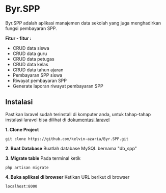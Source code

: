 # Byr.SPP
Byr.SPP adalah aplikasi manajemen data sekolah yang juga menghadirkan fungsi pembayaran SPP.

**Fitur - fitur :**

 - CRUD data siswa
 - CRUD data guru
 - CRUD data petugas
 - CRUD data kelas
 - CRUD data tahun ajaran
 - Pembayaran SPP siswa
 - Riwayat pembayaran SPP
 - Generate laporan riwayat pembayaran SPP

## Instalasi
Pastikan laravel sudah terinstall di komputer anda, untuk tahap-tahap instalasi laravel bisa dilihat di [dokumentasi laravel](https://laravel.com/docs/7.x/#installation)

**1. Clone Project**

    git clone https://github.com/kelvin-azaria/Byr.SPP.git
**2. Buat Database**
	Buatlah database MySQL bernama "db_spp"

**3. Migrate table**
	Pada terminal ketik
	

    php artisan migrate

**4. Buka aplikasi di browser**
	Ketikan URL berikut di browser
	

    localhost:8000
